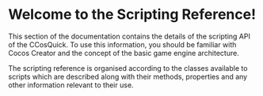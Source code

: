 # Welcome to the <span class="manual-name"></span> Scripting Reference!

This section of the documentation contains the details of the 
scripting API of the CCosQuick. To use this information, you 
should be familiar with Cocos Creator and the concept of 
the basic game engine architecture.

The scripting reference is organised according to the classes 
available to scripts which are described along with their methods, 
properties and any other information relevant to their use.
